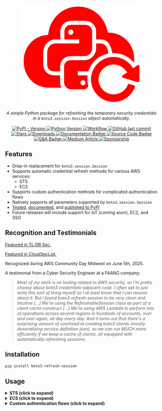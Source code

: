 <div align="center">
  <img src="https://raw.githubusercontent.com/michaelthomasletts/boto3-refresh-session/refs/heads/main/doc/brs.png" />
</div>

</br>

<div align="center"><em>
  A simple Python package for refreshing the temporary security credentials in a <code>boto3.session.Session</code> object automatically.
</em></div>

</br>

<div align="center">

  <a href="https://pypi.org/project/boto3-refresh-session/">
    <img src="https://img.shields.io/pypi/v/boto3-refresh-session?color=%23FF0000FF&logo=python&label=Latest%20Version" alt="PyPI - Version"/>
  </a>

  <a href="https://pypi.org/project/boto3-refresh-session/">
    <img src="https://img.shields.io/pypi/pyversions/boto3-refresh-session?style=pypi&color=%23FF0000FF&logo=python&label=Compatible%20Python%20Versions" alt="Python Version"/>
  </a>

  <a href="https://github.com/michaelthomasletts/boto3-refresh-session/actions/workflows/push.yml">
    <img src="https://img.shields.io/github/actions/workflow/status/michaelthomasletts/boto3-refresh-session/push.yml?logo=github&color=%23FF0000FF&label=Build" alt="Workflow"/>
  </a>

  <a href="https://github.com/michaelthomasletts/boto3-refresh-session/commits/main">
    <img src="https://img.shields.io/github/last-commit/michaelthomasletts/boto3-refresh-session?logo=github&color=%23FF0000FF&label=Last%20Commit" alt="GitHub last commit"/>
  </a>

  <a href="https://github.com/michaelthomasletts/boto3-refresh-session/stargazers">
    <img src="https://img.shields.io/github/stars/michaelthomasletts/boto3-refresh-session?style=flat&logo=github&labelColor=555&color=FF0000&label=Stars" alt="Stars"/>
  </a>

  <a href="https://pepy.tech/projects/boto3-refresh-session">
    <img src="https://img.shields.io/badge/downloads-83.4K-red?logo=python&color=%23FF0000&label=Downloads" alt="Downloads"/>
  </a>

  <a href="https://michaelthomasletts.github.io/boto3-refresh-session/index.html">
    <img src="https://img.shields.io/badge/Official%20Documentation-📘-FF0000?style=flat&labelColor=555&logo=readthedocs" alt="Documentation Badge"/>
  </a>

  <a href="https://github.com/michaelthomasletts/boto3-refresh-session">
    <img src="https://img.shields.io/badge/Source%20Code-💻-FF0000?style=flat&labelColor=555&logo=github" alt="Source Code Badge"/>
  </a>

  <a href="https://michaelthomasletts.github.io/boto3-refresh-session/qanda.html">
    <img src="https://img.shields.io/badge/Q%26A-❔-FF0000?style=flat&labelColor=555&logo=vercel&label=Q%26A" alt="Q&A Badge"/>
  </a>

  <a href="https://medium.com/@lettsmt/you-shouldnt-have-to-think-about-refreshing-aws-credentials-214f7cbbd83b">
    <img src="https://img.shields.io/badge/Medium%20Article-📘-FF0000?style=flat&labelColor=555&logo=readthedocs" alt="Medium Article"/>
  </a>

<a href="https://github.com/sponsors/michaelthomasletts">
  <img src="https://img.shields.io/badge/Sponsor%20this%20Project-💙-FF0000?style=flat&labelColor=555&logo=githubsponsors" alt="Sponsorship"/>
</a>


</div>

## Features

- Drop-in replacement for `boto3.session.Session`
- Supports automatic credential refresh methods for various AWS services:
  - STS
  - ECS
- Supports custom authentication methods for complicated authentication flows
- Natively supports all parameters supported by `boto3.session.Session`
- [Tested](https://github.com/michaelthomasletts/boto3-refresh-session/tree/main/tests), [documented](https://michaelthomasletts.github.io/boto3-refresh-session/index.html), and [published to PyPI](https://pypi.org/project/boto3-refresh-session/)
- Future releases will include support for IoT (coming soon), EC2, and SSO

## Recognition and Testimonials

[Featured in TL;DR Sec.](https://tldrsec.com/p/tldr-sec-282)

[Featured in CloudSecList.](https://cloudseclist.com/issues/issue-290)

Recognized during AWS Community Day Midwest on June 5th, 2025.

A testimonial from a Cyber Security Engineer at a FAANG company:

> _Most of my work is on tooling related to AWS security, so I'm pretty choosy about boto3 credentials-adjacent code. I often opt to just write this sort of thing myself so I at least know that I can reason about it. But I found boto3-refresh-session to be very clean and intuitive [...] We're using the RefreshableSession class as part of a client cache construct [...] We're using AWS Lambda to perform lots of operations across several regions in hundreds of accounts, over and over again, all day every day. And it turns out that there's a surprising amount of overhead to creating boto3 clients (mostly deserializing service definition json), so we can run MUCH more efficiently if we keep a cache of clients, all equipped with automatically refreshing sessions._

## Installation

```bash
pip install boto3-refresh-session
```

## Usage

<details>
  <summary><strong>STS (click to expand)</strong></summary>

  ### STS

  Most users use AWS STS to assume an IAM role and return a set of temporary security credentials. boto3-refresh-session can be used to ensure those temporary credentials refresh automatically. 

  ```python
  import boto3_refresh_session as brs

  # you can pass all of the params normally associated with boto3.session.Session
  profile_name = "<your-profile-name>"
  region_name = "us-east-1"
  ...

  # as well as all of the params associated with STS.Client.assume_role
  assume_role_kwargs = {
    "RoleArn": "<your-role-arn>",
    "RoleSessionName": "<your-role-session-name>",
    "DurationSeconds": "<your-selection>",
    ...
  }

  # as well as all of the params associated with STS.Client, except for 'service_name'
  sts_client_kwargs = {
    "region_name": region_name,
    ...
  }

  # basic initialization of boto3.session.Session
  session = brs.RefreshableSession(
    assume_role_kwargs=assume_role_kwargs, # required
    sts_client_kwargs=sts_client_kwargs,
    region_name=region_name,
    profile_name=profile_name,
    ...
  )
  ```

</details>

<details>
   <summary><strong>ECS (click to expand)</strong></summary>

  ### ECS

  You can use boto3-refresh-session in an ECS container to automatically refresh temporary security credentials.

  ```python
  session = RefreshableSession(
    method="ecs", 
    region_name=region_name, 
    profile_name=profile_name,
    ...
  )
  ```

</details>

<details>
   <summary><strong>Custom authentication flows (click to expand)</strong></summary>

  ### Custom

  If you have a highly sophisticated, novel, or idiosyncratic authentication flow not included in boto3-refresh-session then you will need to provide your own custom temporary credentials callable object. `RefreshableSession` accepts custom credentials callable objects, as shown below.

  ```python
  # create (or import) your custom credential method
  def your_custom_credential_getter(...):
      ...
      return {
          "access_key": ...,
          "secret_key": ...,
          "token": ...,
          "expiry_time": ...,
      }

  # and pass it to RefreshableSession
  session = RefreshableSession(
      method="custom",
      custom_credentials_method=your_custom_credential_getter,
      custom_credentials_method_args=...,
      region_name=region_name,
      profile_name=profile_name,
      ...
  )
  ```

</details>